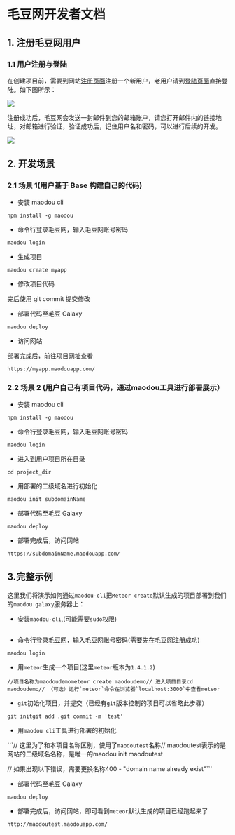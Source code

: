 # 毛豆网开发者文档

## 1. 注册毛豆网用户

### 1.1 用户注册与登陆

在创建项目前，需要到网站[注册页面](https://maodouapp.com/register)注册一个新用户，老用户请到[登陆页面](https://maodouapp.com/login)直接登陆。如下图所示：

![](https://of6ygwuso.qnssl.com/wiki/web-user-docs-pic/user-reg.png)

注册成功后，毛豆网会发送一封邮件到您的邮箱账户，请您打开邮件内的链接地址，对邮箱进行验证，验证成功后，记住用户名和密码，可以进行后续的开发。

![](https://of6ygwuso.qnssl.com/wiki/web-user-docs-pic/email-varify.png)

## 2. 开发场景

### 2.1 场景 1\(用户基于 Base 构建自己的代码\)

* 安装 maodou cli

```npm install -g maodou```

* 命令行登录毛豆网，输入毛豆网账号密码

```maodou login```

* 生成项目

```maodou create myapp```

* 修改项目代码

完后使用 git commit 提交修改

* 部署代码至毛豆 Galaxy

`maodou deploy`

* 访问网站

部署完成后，前往项目网址查看

```
https://myapp.maodouapp.com/
```

### 2.2 场景 2 (用户自己有项目代码，通过maodou工具进行部署展示）

* 安装 maodou cli

```npm install -g maodou```

* 命令行登录毛豆网，输入毛豆网账号密码


```maodou login```

* 进入到用户项目所在目录

```cd project_dir```

* 用部署的二级域名进行初始化

```maodou init subdomainName```

* 部署代码至毛豆 Galaxy

```maodou deploy ```

* 部署完成后，访问网站

```https://subdomainName.maodouapp.com/```

## 3.完整示例

这里我们将演示如何通过`maodou-cli`把`Meteor create`默认生成的项目部署到我们的`maodou galaxy`服务器上：

- 安装`maodou-cli`,(可能需要`sudo`权限)

```sudo npm install -g maodou

```

- 命令行登录[毛豆网](https://maodou.io/)，输入毛豆网账号密码(需要先在毛豆网注册成功)

```maodou login```

- 用`meteor`生成一个项目(这里`meteor`版本为`1.4.1.2`)

```//项目名称为maodoudemometeor create maodoudemo// 进入项目目录cd maodoudemo// （可选）运行`meteor`命令在浏览器`localhost:3000`中查看meteor```

- `git`初始化项目，并提交（已经有`git`版本控制的项目可以省略此步骤）

```git initgit add .git commit -m 'test'```

- 用`maodou cli`工具进行部署的初始化

```// 这里为了和本项目名称区别，使用了`maodoutest`名称// maodoutest表示的是网站的二级域名名称，是唯一的maodou init maodoutest

// 如果出现以下错误，需要更换名称400 - "domain name already exist"```

- 部署代码至毛豆 Galaxy

```maodou deploy```

- 部署完成后，访问网站，即可看到`meteor`默认生成的项目已经跑起来了

```http://maodoutest.maodouapp.com/```

